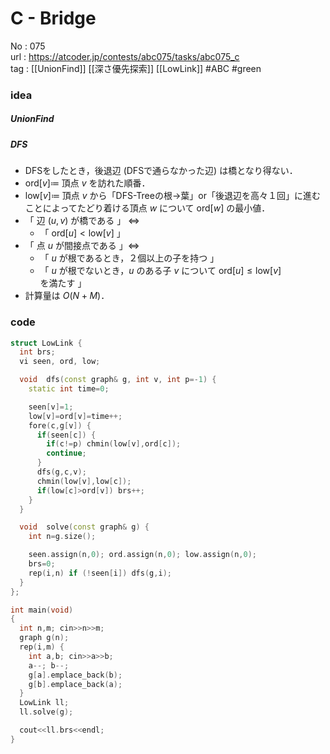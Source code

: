 # C - Bridge

No	: 075  
url	: https://atcoder.jp/contests/abc075/tasks/abc075_c  
tag	: [[UnionFind]] [[深さ優先探索]] [[LowLink]]  #ABC #green

### idea
##### UnionFind

##### DFS
- DFSをしたとき，後退辺 (DFSで通らなかった辺) は橋となり得ない．
- $\text{ord}[v] \coloneqq$ 頂点 $v$ を訪れた順番．
- $\text{low}[v] \coloneqq$ 頂点 $v$ から「DFS-Treeの根->葉」or「後退辺を高々１回」に進むことによってたどり着ける頂点 $w$ について $\text{ord}[w]$ の最小値．
- 「 辺 $(u,v)$ が橋である 」 $\Leftrightarrow$
	- 「 $\text{ord}[u] \lt \text{low}[v]$ 」
- 「 点 $u$ が間接点である 」$\Leftrightarrow$
	- 「 $u$ が根であるとき，２個以上の子を持つ 」
	- 「 $u$ が根でないとき，$u$ のある子 $v$ について $\text{ord}[u] \le \text{low}[v]$ を満たす 」
- 計算量は $O(N+M)$．

### code
```cpp
struct LowLink {
  int brs;
  vi seen, ord, low;

  void	dfs(const graph& g, int v, int p=-1) {
    static int time=0;

    seen[v]=1;
    low[v]=ord[v]=time++;
    fore(c,g[v]) {
      if(seen[c]) {
        if(c!=p) chmin(low[v],ord[c]);
        continue;
      }
      dfs(g,c,v);
      chmin(low[v],low[c]);
      if(low[c]>ord[v]) brs++;
    }
  }

  void	solve(const graph& g) {
    int n=g.size();

    seen.assign(n,0); ord.assign(n,0); low.assign(n,0);
    brs=0;
    rep(i,n) if (!seen[i]) dfs(g,i);
  }
};

int	main(void)
{
  int n,m; cin>>n>>m;
  graph g(n);
  rep(i,m) {
    int a,b; cin>>a>>b;
    a--; b--;
    g[a].emplace_back(b);
    g[b].emplace_back(a);
  }
  LowLink ll;
  ll.solve(g);

  cout<<ll.brs<<endl;
}
```